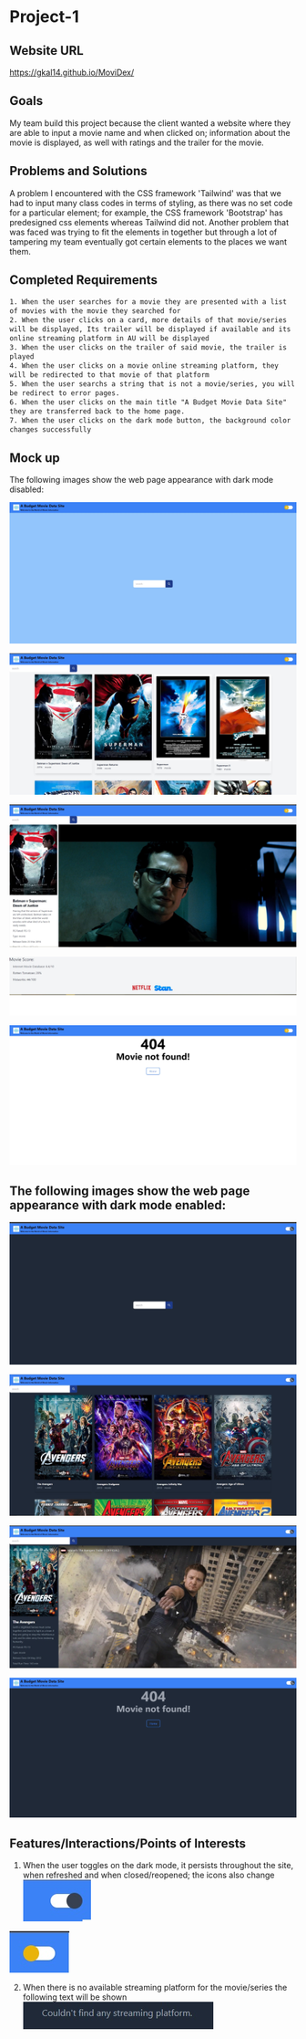 # Project-1

## Website URL
https://gkal14.github.io/MoviDex/

## Goals
My team build this project because the client wanted a website where they are able to input a movie name and when clicked on; information about the movie is displayed, as well with ratings and the trailer for the movie.

## Problems and Solutions
A problem I encountered with the CSS framework 'Tailwind' was that we had to input many class codes in terms of styling, as there was no set code for a particular element; for example, the CSS framework 'Bootstrap' has predesigned css elements whereas Tailwind did not. Another problem that was faced was trying to fit the elements in together but through a lot of tampering my team eventually got certain elements to the places we want them.

## Completed Requirements
```
1. When the user searches for a movie they are presented with a list of movies with the movie they searched for
2. When the user clicks on a card, more details of that movie/series will be displayed, Its trailer will be displayed if available and its online streaming platform in AU will be displayed
3. When the user clicks on the trailer of said movie, the trailer is played
4. When the user clicks on a movie online streaming platform, they will be redirected to that movie of that platform
5. When the user searchs a string that is not a movie/series, you will be redirect to error pages.
6. When the user clicks on the main title "A Budget Movie Data Site" they are transferred back to the home page.
7. When the user clicks on the dark mode button, the background color changes successfully 
```

## Mock up

The following images show the web page appearance with dark mode disabled:

![Home page](./Assets/Images/HomepageDMO.jpg)

![List of movies 'search page'](./Assets/Images/SearchPagewithMovie.jpg)

![Web page with information on the movie and trailer(upper)](./Assets/Images/MovieInformationPage.jpg)

![Web page with movie ratings and links to view the movie (lower)](./Assets/Images/Bottomhalf%20of%20SearchPage%20with%20movie.jpg)

![Web page 404 status](./Assets/Images/404%20page.jpg)



## The following images show the web page appearance with dark mode enabled:

![Home page w/ dark mode enabled](./Assets/Images/HomepageDarkModeEnabled.jpg)

![List of movies w/ dark mode enabled](./Assets/Images/SearchPagewithmovieDarkmodeEnabled.jpg)

![Movie page w/ dark mode enabled](./Assets/Images/MovieInformationpage%20with%20Dark%20mode%20Enabled.jpg)

![web page 404 w/ dark mode enabled](./Assets/Images/404%20page%20with%20dark%20mode%20enabled.jpg)


## Features/Interactions/Points of Interests

1. When the user toggles on the dark mode, it persists throughout the site, when refreshed and when closed/reopened; the icons also change
![dark mode button enabled](./Assets/Images/dark%20mode%20enabled%20homepage.jpg)

![dark mode button disabled](./Assets/Images/dark%20mode%20disabled%20home%20page.jpg)

2. When there is no available streaming platform for the movie/series the following text will be shown
![No streaming platforms support the movie/series](./Assets/Images/No%20streaming%20platform%20available.jpg)



